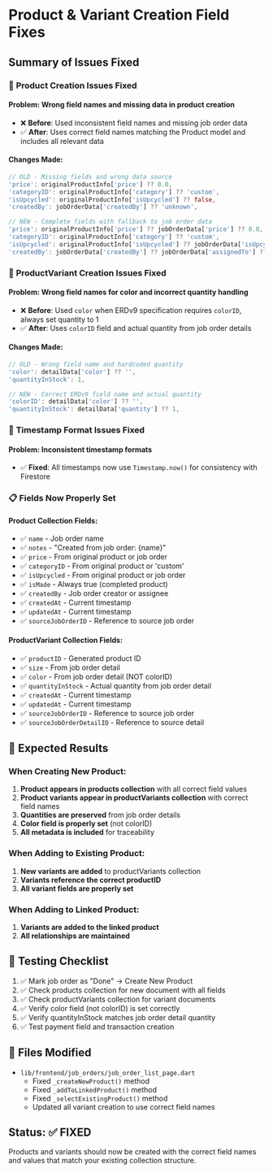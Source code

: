 # Product & Variant Creation Field Fixes

## Summary of Issues Fixed

### 🔧 **Product Creation Issues Fixed**

#### **Problem**: Wrong field names and missing data in product creation
- ❌ **Before**: Used inconsistent field names and missing job order data
- ✅ **After**: Uses correct field names matching the Product model and includes all relevant data

#### **Changes Made**:
```dart
// OLD - Missing fields and wrong data source
'price': originalProductInfo['price'] ?? 0.0,
'categoryID': originalProductInfo['category'] ?? 'custom',
'isUpcycled': originalProductInfo['isUpcycled'] ?? false,
'createdBy': jobOrderData['createdBy'] ?? 'unknown',

// NEW - Complete fields with fallback to job order data
'price': originalProductInfo['price'] ?? jobOrderData['price'] ?? 0.0,
'categoryID': originalProductInfo['category'] ?? 'custom',
'isUpcycled': originalProductInfo['isUpcycled'] ?? jobOrderData['isUpcycled'] ?? false,
'createdBy': jobOrderData['createdBy'] ?? jobOrderData['assignedTo'] ?? 'unknown',
```

### 🔧 **ProductVariant Creation Issues Fixed**

#### **Problem**: Wrong field names for color and incorrect quantity handling
- ❌ **Before**: Used `color` when ERDv9 specification requires `colorID`, always set quantity to 1
- ✅ **After**: Uses `colorID` field and actual quantity from job order details

#### **Changes Made**:
```dart
// OLD - Wrong field name and hardcoded quantity
'color': detailData['color'] ?? '',
'quantityInStock': 1,

// NEW - Correct ERDv9 field name and actual quantity
'colorID': detailData['color'] ?? '',
'quantityInStock': detailData['quantity'] ?? 1,
```

### 🔧 **Timestamp Format Issues Fixed**

#### **Problem**: Inconsistent timestamp formats
- ✅ **Fixed**: All timestamps now use `Timestamp.now()` for consistency with Firestore

### 📋 **Fields Now Properly Set**

#### **Product Collection Fields**:
- ✅ `name` - Job order name
- ✅ `notes` - "Created from job order: {name}"
- ✅ `price` - From original product or job order
- ✅ `categoryID` - From original product or 'custom'
- ✅ `isUpcycled` - From original product or job order
- ✅ `isMade` - Always true (completed product)
- ✅ `createdBy` - Job order creator or assignee
- ✅ `createdAt` - Current timestamp
- ✅ `updatedAt` - Current timestamp
- ✅ `sourceJobOrderID` - Reference to source job order

#### **ProductVariant Collection Fields**:
- ✅ `productID` - Generated product ID
- ✅ `size` - From job order detail
- ✅ `color` - From job order detail (NOT colorID)
- ✅ `quantityInStock` - Actual quantity from job order detail
- ✅ `createdAt` - Current timestamp
- ✅ `updatedAt` - Current timestamp
- ✅ `sourceJobOrderID` - Reference to source job order
- ✅ `sourceJobOrderDetailID` - Reference to source detail

## 🎯 **Expected Results**

### When Creating New Product:
1. **Product appears in products collection** with all correct field values
2. **Product variants appear in productVariants collection** with correct field names
3. **Quantities are preserved** from job order details
4. **Color field is properly set** (not colorID)
5. **All metadata is included** for traceability

### When Adding to Existing Product:
1. **New variants are added** to productVariants collection
2. **Variants reference the correct productID**
3. **All variant fields are properly set**

### When Adding to Linked Product:
1. **Variants are added to the linked product**
2. **All relationships are maintained**

## 🧪 **Testing Checklist**

1. ✅ Mark job order as "Done" → Create New Product
2. ✅ Check products collection for new document with all fields
3. ✅ Check productVariants collection for variant documents
4. ✅ Verify color field (not colorID) is set correctly
5. ✅ Verify quantityInStock matches job order detail quantity
6. ✅ Test payment field and transaction creation

## 📝 **Files Modified**

- `lib/frontend/job_orders/job_order_list_page.dart`
  - Fixed `_createNewProduct()` method
  - Fixed `_addToLinkedProduct()` method  
  - Fixed `_selectExistingProduct()` method
  - Updated all variant creation to use correct field names

## Status: ✅ FIXED

Products and variants should now be created with the correct field names and values that match your existing collection structure.

